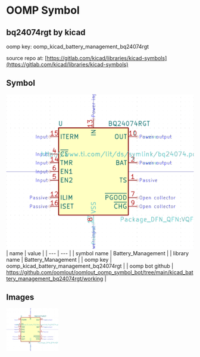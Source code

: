 # OOMP Symbol  
## bq24074rgt  by kicad  
  
oomp key: oomp_kicad_battery_management_bq24074rgt  
  
source repo at: [https://gitlab.com/kicad/libraries/kicad-symbols](https://gitlab.com/kicad/libraries/kicad-symbols)  
## Symbol  
  
[![working.png](working_600.png)](working.png)  
| name | value | 
| --- | --- | 
| symbol name | Battery_Management | 
| library name | Battery_Management | 
| oomp key | oomp_kicad_battery_management_bq24074rgt | 
| oomp bot github | https://github.com/oomlout/oomlout_oomp_symbol_bot/tree/main/kicad_battery_management_bq24074rgt/working | 
## Images  
  
[![working.png](working_140.png)](working.png)  
